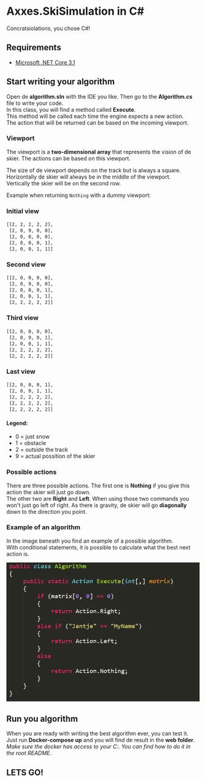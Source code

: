 # Axxes.SkiSimulation in C#
Concratsiolations, you chose C#!

## Requirements
* [Microsoft .NET Core 3.1](https://dotnet.microsoft.com/download/dotnet-core/3.1)
## Start writing your algorithm
Open de **algorithm.sln** with the IDE you like. 
Then go to the **Algorithm.cs** file to write your code.  
In this class, you will find a method called **Execute**.  
This method will be called each time the engine expects a new action.  
The action that will be returned can be based on the incoming viewport. 

### Viewport
The viewport is a **two-dimensional array** that represents the vision of de skier. The actions can be based on this viewport.

The size of de viewport depends on the track but is always a square.   
Horizontally de skier will always be in the middle of the viewport.  
Vertically the skier will be on the second row.  

Example when returning `Nothing` with a dummy viewport:

### Initial view

```
[[2, 2, 2, 2, 2],
 [2, 0, 9, 0, 0],
 [2, 0, 0, 0, 0],
 [2, 0, 0, 0, 1], 
 [2, 0, 0, 1, 1]]
```

### Second view

```
[[2, 0, 0, 0, 0],
 [2, 0, 9, 0, 0],
 [2, 0, 0, 0, 1],
 [2, 0, 0, 1, 1],
 [2, 2, 2, 2, 2]]
```

### Third view

```
[[2, 0, 0, 0, 0],
 [2, 0, 9, 0, 1],
 [2, 0, 0, 1, 1], 
 [2, 2, 2, 2, 2], 
 [2, 2, 2, 2, 2]]
```

### Last view

```
[[2, 0, 0, 0, 1],
 [2, 0, 9, 1, 1],
 [2, 2, 2, 2, 2],
 [2, 2, 2, 2, 2],
 [2, 2, 2, 2, 2]]
```

#### Legend:
* 0 = just snow
* 1 = obstacle
* 2 = outside the track
* 9 = actual possition of the skier

### Possible actions
There are three possible actions. The first one is **Nothing** if you give this action the skier will just go down.  
The other two are **Right** and **Left**. When using those two commands you won't just go left of right.   As there is gravity, de skier will go **diagonally** down to the direction you point.

### Example of an algorithm
In the image beneath you find an example of a possible algorithm.  
With conditional statements, it is possible to calculate what the best next action is.  

![Example of algorithm](/img/Example_Csharp.PNG)

## Run you algorithm
When you are ready with writing the best algorithm ever, you can test it.  
Just run **Docker-compose up** and you will find de result in the **web folder**.  
*Make sure the docker has access to your C:. You can find how to do it in the root README.*

## LETS GO!